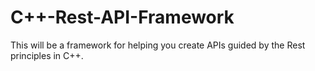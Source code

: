 # C++-Rest-API-Framework

This will be a framework for helping you create APIs guided by the Rest principles in C++.
